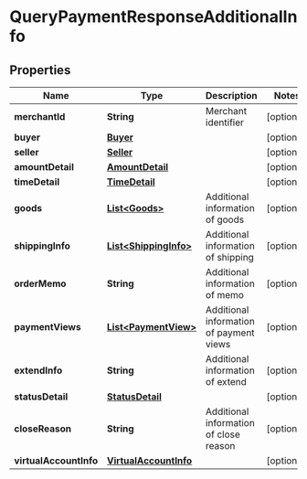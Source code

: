 

# QueryPaymentResponseAdditionalInfo


## Properties

| Name | Type | Description | Notes |
|------------ | ------------- | ------------- | -------------|
|**merchantId** | **String** | Merchant identifier |  [optional] |
|**buyer** | [**Buyer**](Buyer.md) |  |  [optional] |
|**seller** | [**Seller**](Seller.md) |  |  [optional] |
|**amountDetail** | [**AmountDetail**](AmountDetail.md) |  |  [optional] |
|**timeDetail** | [**TimeDetail**](TimeDetail.md) |  |  [optional] |
|**goods** | [**List&lt;Goods&gt;**](Goods.md) | Additional information of goods |  [optional] |
|**shippingInfo** | [**List&lt;ShippingInfo&gt;**](ShippingInfo.md) | Additional information of shipping |  [optional] |
|**orderMemo** | **String** | Additional information of memo |  [optional] |
|**paymentViews** | [**List&lt;PaymentView&gt;**](PaymentView.md) | Additional information of payment views |  [optional] |
|**extendInfo** | **String** | Additional information of extend |  [optional] |
|**statusDetail** | [**StatusDetail**](StatusDetail.md) |  |  [optional] |
|**closeReason** | **String** | Additional information of close reason |  [optional] |
|**virtualAccountInfo** | [**VirtualAccountInfo**](VirtualAccountInfo.md) |  |  [optional] |



